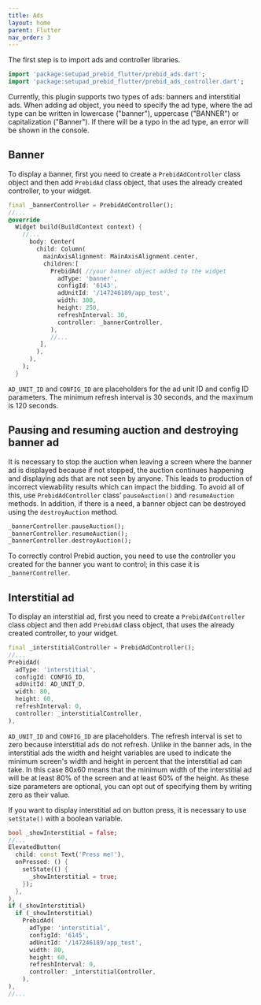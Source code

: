 ```yaml
---
title: Ads
layout: home
parent: Flutter
nav_order: 3
---
```

The first step is to import ads and controller libraries.
```dart
import 'package:setupad_prebid_flutter/prebid_ads.dart';
import 'package:setupad_prebid_flutter/prebid_ads_controller.dart';
```
Currently, this plugin supports two types of ads: banners and interstitial ads. When adding ad object, you need to specify the ad type, where the ad type can be written in lowercase ("banner"), uppercase ("BANNER") or capitalization ("Banner"). If there will be a typo in the ad type, an error will be shown in the console. 

## Banner
To display a banner, first you need to create a `PrebidAdController` class object and then add `PrebidAd` class object, that uses the already created controller, to your widget. 
```dart
final _bannerController = PrebidAdController();
//...
@override
  Widget build(BuildContext context) {
    //...
      body: Center(
        child: Column(
          mainAxisAlignment: MainAxisAlignment.center,
          children:[
            PrebidAd( //your banner object added to the widget
              adType: 'banner',
              configId: '6143',
              adUnitId: '/147246189/app_test',
              width: 300,
              height: 250,
              refreshInterval: 30,
              controller: _bannerController,
            ), 
            //...
         ],
        ),
      ),
    );
  }
```
`AD_UNIT_ID` and `CONFIG_ID` are placeholders for the ad unit ID and config ID parameters. The minimum refresh interval is 30 seconds, and the maximum is 120 seconds.

## Pausing and resuming auction and destroying banner ad
It is necessary to stop the auction when leaving a screen where the banner ad is displayed because if not stopped, the auction continues happening and displaying ads that are not seen by anyone. This leads to production of incorrect viewability results which can impact the bidding. To avoid all of this, use `PrebidAdController` class’ `pauseAuction()` and `resumeAuction` methods. In addition, if there is a need, a banner object can be destroyed using the `destroyAuction` method. 
```dart
_bannerController.pauseAuction();
_bannerController.resumeAuction();
_bannerController.destroyAuction();
```
To correctly control Prebid auction, you need to use the controller you created for the banner you want to control; in this case it is `_bannerController`.

## Interstitial ad
To display an interstitial ad, first you need to create a `PrebidAdController` class object and then add `PrebidAd` class object, that uses the already created controller, to your widget. 
```dart
final _interstitialController = PrebidAdController();
//...
PrebidAd(
  adType: 'interstitial',
  configId: CONFIG_ID,
  adUnitId: AD_UNIT_D,
  width: 80,
  height: 60,
  refreshInterval: 0,
  controller: _interstitialController,
),
```
`AD_UNIT_ID` and `CONFIG_ID` are placeholders. The refresh interval is set to zero because interstitial ads do not refresh. Unlike in the banner ads, in the interstitial ads the width and height variables are used to indicate the minimum screen's width and height in percent that the interstitial ad can take. In this case 80x60 means that the minimum width of the interstitial ad will be at least 80% of the screen and at least 60% of the height. As these size parameters are optional, you can opt out of specifying them by writing zero as their value. 

If you want to display interstitial ad on button press, it is necessary to use `setState()` with a boolean variable.
```dart
bool _showInterstitial = false;
//...
ElevatedButton(
  child: const Text('Press me!'),
  onPressed: () {
    setState(() {
      _showInterstitial = true;
    });
  },
),
if (_showInterstitial)
  if (_showInterstitial)
    PrebidAd(
      adType: 'interstitial',
      configId: '6145',
      adUnitId: '/147246189/app_test',
      width: 80,
      height: 60,
      refreshInterval: 0,
      controller: _interstitialController,
    ),
),
//...
```
